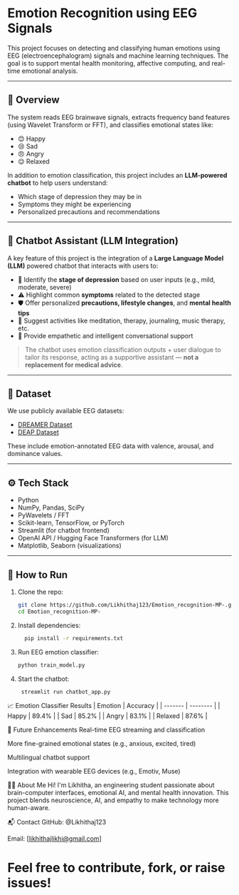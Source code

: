 # Emotion Recognition using EEG Signals

This project focuses on detecting and classifying human emotions using EEG (electroencephalogram) signals and machine learning techniques. The goal is to support mental health monitoring, affective computing, and real-time emotional analysis.

---

## 🧠 Overview

The system reads EEG brainwave signals, extracts frequency band features (using Wavelet Transform or FFT), and classifies emotional states like:
- 😊 Happy
- 😢 Sad
- 😠 Angry
- 😌 Relaxed

In addition to emotion classification, this project includes an **LLM-powered chatbot** to help users understand:
- Which stage of depression they may be in
- Symptoms they might be experiencing
- Personalized precautions and recommendations

---

## 🤖 Chatbot Assistant (LLM Integration)

A key feature of this project is the integration of a **Large Language Model (LLM)** powered chatbot that interacts with users to:

- 📌 Identify the **stage of depression** based on user inputs (e.g., mild, moderate, severe)
- ⚠️ Highlight common **symptoms** related to the detected stage
- 🛡️ Offer personalized **precautions, lifestyle changes**, and **mental health tips**
- 🧘 Suggest activities like meditation, therapy, journaling, music therapy, etc.
- 💬 Provide empathetic and intelligent conversational support

> The chatbot uses emotion classification outputs + user dialogue to tailor its response, acting as a supportive assistant — **not a replacement for medical advice**.

---

## 📁 Dataset

We use publicly available EEG datasets:
- [DREAMER Dataset](https://www.kaggle.com/datasets/)
- [DEAP Dataset](http://www.eecs.qmul.ac.uk/mmv/datasets/deap/)

These include emotion-annotated EEG data with valence, arousal, and dominance values.

---

## ⚙️ Tech Stack

- Python
- NumPy, Pandas, SciPy
- PyWavelets / FFT
- Scikit-learn, TensorFlow, or PyTorch
- Streamlit (for chatbot frontend)
- OpenAI API / Hugging Face Transformers (for LLM)
- Matplotlib, Seaborn (visualizations)

---

## 🚀 How to Run

1. Clone the repo:
   ```bash
   git clone https://github.com/Likhithaj123/Emotion_recognition-MP-.git
   cd Emotion_recognition-MP-
2. Install dependencies:
   ```bash
     pip install -r requirements.txt

3. Run EEG emotion classifier:
      ```bash
    python train_model.py
4. Start the chatbot:
   ```bash
    streamlit run chatbot_app.py

📈 Emotion Classifier Results
| Emotion | Accuracy |
| ------- | -------- |
| Happy   | 89.4%    |
| Sad     | 85.2%    |
| Angry   | 83.1%    |
| Relaxed | 87.6%    |


🎯 Future Enhancements
Real-time EEG streaming and classification

More fine-grained emotional states (e.g., anxious, excited, tired)

Multilingual chatbot support

Integration with wearable EEG devices (e.g., Emotiv, Muse)

🙋‍♀️ About Me
Hi! I'm Likhitha, an engineering student passionate about brain-computer interfaces, emotional AI, and mental health innovation. This project blends neuroscience, AI, and empathy to make technology more human-aware.

📬 Contact
GitHub: @Likhithaj123

Email: [likhithajlikhi@gmail.com]

# Feel free to contribute, fork, or raise issues!
